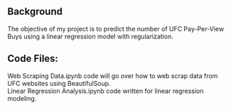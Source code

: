 
## Background
The objective of my project is to predict the number of UFC Pay-Per-View Buys using a linear regression model with regularization.
## Code Files:
Web Scraping Data.ipynb code will go over how to web scrap data from UFC websites using BeautifulSoup.
<br />Linear Regression Analysis.ipynb code written for linear regression modeling. 
